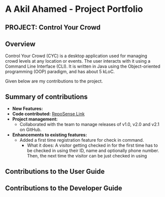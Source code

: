 # A Akil Ahamed - Project Portfolio
## PROJECT: Control Your Crowd

## Overview
Control Your Crowd (CYC) is a desktop application used for managing crowd levels at any location or events.
The user interacts with it using a Command Line Interface (CLI). It is written in Java using the
Object-oriented programming (OOP) paradigm, and has about 5 kLoC.

Given below are my contributions to the project.

## Summary of contributions
* **New Features:**
* **Code contributed:** [RepoSense Link](https://nus-cs2113-ay2021s2.github.io/tp-dashboard/?search=iamakilahamed&sort=groupTitle&sortWithin=title&timeframe=commit&mergegroup=&groupSelect=groupByRepos&breakdown=true&checkedFileTypes=docs~functional-code~test-code~other&since=2021-03-05&tabOpen=true&tabType=authorship&tabAuthor=iamakilahamed&tabRepo=AY2021S2-CS2113T-T09-1%2Ftp%5Bmaster%5D&authorshipIsMergeGroup=false&authorshipFileTypes=docs~functional-code~test-code~other)
* **Project management:**
    * Collaborated with the team to manage releases of v1.0, v2.0 and v2.1 on GitHub.
* **Enhancements to existing features:**
    * Added a first time registration feature for check in command.
        * What it does: A visitor getting checked in for the first time has to be checked in using their ID, name and optionally
        phone number. Then, the next time the visitor can be just checked in using 

## Contributions to the User Guide

## Contributions to the Developer Guide